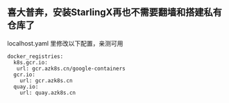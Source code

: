 ## 喜大普奔，安装StarlingX再也不需要翻墙和搭建私有仓库了

localhost.yaml 里修改以下配置，亲测可用
```
docker_registries:
  k8s.gcr.io:
   url: gcr.azk8s.cn/google-containers
  gcr.io:
    url: gcr.azk8s.cn
  quay.io:
    url: quay.azk8s.cn
```